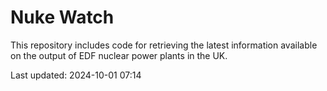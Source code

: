 # Nuke Watch

This repository includes code for retrieving the latest information available on the output of EDF nuclear power plants in the UK.

Last updated: 2024-10-01 07:14
